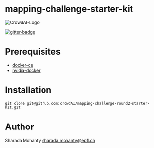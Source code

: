# mapping-challenge-starter-kit
![CrowdAI-Logo](https://github.com/crowdAI/crowdai/raw/master/app/assets/images/misc/crowdai-logo-smile.svg?sanitize=true)

[![gitter-badge](https://badges.gitter.im/crowdAI/crowdai-mapping-challenge.png)](https://gitter.im/crowdAI/crowdai-mapping-challenge)

# Prerequisites
* [docker-ce](https://docs.docker.com/install/)
* [nvidia-docker](https://github.com/NVIDIA/nvidia-docker#quickstart)

# Installation
```
git clone git@github.com:crowdAI/mapping-challenge-round2-starter-kit.git

```

# Author
Sharada Mohanty <sharada.mohanty@epfl.ch>
